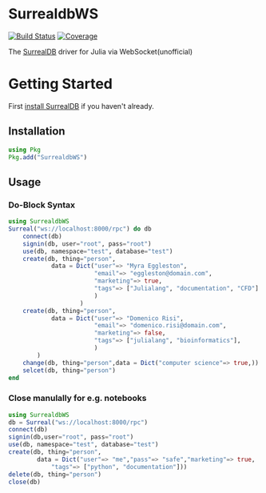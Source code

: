 # SurrealdbWS
[![Build Status](https://travis-ci.com/YuriMiyamori/SurrealdbWS.jl.svg?branch=main)](https://travis-ci.com/YuriMiyamori/SurrealdbWS.jl)
[![Coverage](https://codecov.io/gh/YuriMiyamori/SurrealdbWS.jl/branch/main/graph/badge.svg)](https://codecov.io/gh/YuriMiyamori/SurrealdbWS.jl)


The [SurrealDB](https://surrealdb.com) driver for Julia via WebSocket(unofficial)

# Getting Started
First [install SurrealDB](https://surrealdb.com/install) if you haven't already.

## Installation
```julia
using Pkg
Pkg.add("SurrealdbWS")
```

## Usage

### Do-Block Syntax
```julia
using SurrealdbWS
Surreal("ws://localhost:8000/rpc") do db
    connect(db)
    signin(db, user="root", pass="root")
    use(db, namespace="test", database="test")
    create(db, thing="person",
            data = Dict("user"=> "Myra Eggleston",
                        "email"=> "eggleston@domain.com",
                        "marketing"=> true,
                        "tags"=> ["Julialang", "documentation", "CFD"]
                        )
                    )
    create(db, thing="person",
            data = Dict("user"=> "Domenico Risi",
                        "email"=> "domenico.risi@domain.com",
                        "marketing"=> false,
                        "tags"=> ["julialang", "bioinformatics"],
                        )
        )
    change(db, thing="person",data = Dict("computer science"=> true,))
    selcet(db, thing="person")
end
```

### Close manulally for e.g. notebooks
```julia
using SurrealdbWS
db = Surreal("ws://localhost:8000/rpc")
connect(db)
signin(db,user="root", pass="root")
use(db, namespace="test", database="test")
create(db, thing="person",
        data = Dict("user"=> "me","pass"=> "safe","marketing"=> true,
            "tags"=> ["python", "documentation"]))
delete(db, thing="person")
close(db)
```